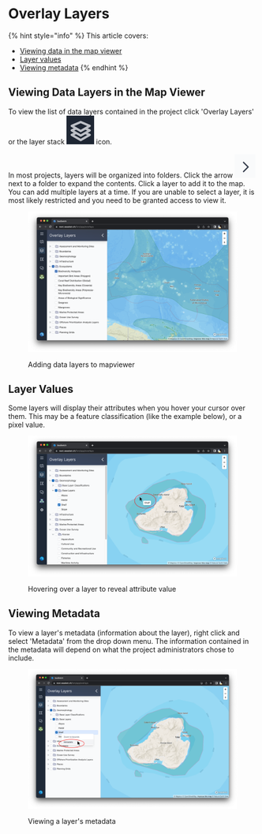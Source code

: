 # Overlay Layers

{% hint style="info" %}
This article covers:&#x20;

* [Viewing data in the map viewer](overlay-layers.md#undefined)
* [Layer values](overlay-layers.md#layer-values)
* [Viewing metadata](overlay-layers.md#viewing-metadata)
{% endhint %}

## Viewing Data Layers in the Map Viewer

To view the list of data layers contained in the project click 'Overlay Layers' or the layer stack <img src="../.gitbook/assets/image (1) (1) (1).png" alt="" data-size="line"> icon.\
\
In most projects, layers will be organized into folders. Click the arrow <img src="../.gitbook/assets/image (8).png" alt="" data-size="line"> next to a folder to expand the contents. Click a layer to add it to the map. You can add multiple layers at a time. If you are unable to select a layer, it is most likely restricted and you need to be granted access to view it.

<figure><img src="../.gitbook/assets/Screenshot 2023-03-06 at 9.06.04 PM.png" alt=""><figcaption><p>Adding data layers to mapviewer</p></figcaption></figure>

## Layer Values

Some layers will display their attributes when you hover your cursor over them. This may be a feature classification (like the example below), or a pixel value.

<figure><img src="../.gitbook/assets/tooltip (2).png" alt=""><figcaption><p>Hovering over a layer to reveal attribute value</p></figcaption></figure>

## Viewing Metadata

To view a layer's metadata (information about the layer), right click and select 'Metadata' from the drop down menu. The information contained in the metadata will depend on what the project administrators chose to include.

<figure><img src="../.gitbook/assets/metadata.png" alt=""><figcaption><p>Viewing a layer's metadata</p></figcaption></figure>
